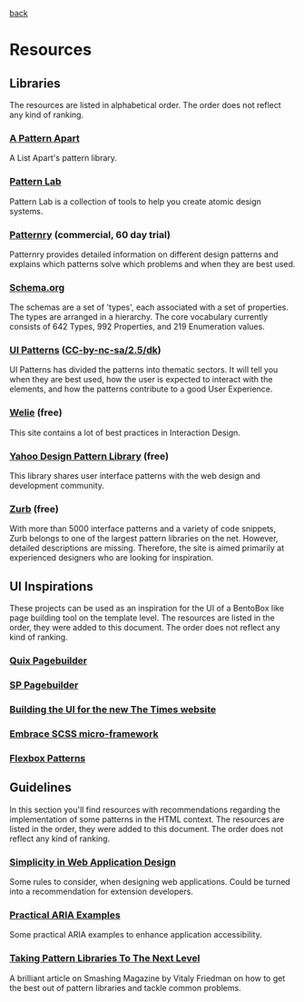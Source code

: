 [back](README.md)
# Resources

## Libraries

The resources are listed in alphabetical order.
The order does not reflect any kind of ranking.

### [A Pattern Apart](http://patterns.alistapart.com/)

A List Apart's pattern library.

### [Pattern Lab](http://patternlab.io/)

Pattern Lab is a collection of tools to help you create atomic design systems.

### [Patternry](http://patternry.com/patterns/) (commercial, 60 day trial)

Patternry provides detailed information on different design patterns and explains
which patterns solve which problems and when they are best used.

### [Schema.org](http://schema.org/docs/schemas.html)

The schemas are a set of 'types', each associated with a set of properties. The types are arranged in a hierarchy.
The core vocabulary currently consists of 642 Types, 992 Properties, and 219 Enumeration values.

### [UI Patterns](http://ui-patterns.com/patterns) ([CC-by-nc-sa/2.5/dk](http://creativecommons.org/licenses/by-nc-sa/2.5/dk/))

UI Patterns has divided the patterns into thematic sectors.
It will tell you when they are best used, how the user is expected to
interact with the elements, and how the patterns contribute to a good
User Experience.

### [Welie](http://www.welie.com/patterns/) (free)

This site contains a lot of best practices in Interaction Design.

### [Yahoo Design Pattern Library](https://developer.yahoo.com/ypatterns/) (free)

This library shares user interface patterns with the web design and development community. 

### [Zurb](http://zurb.com/building-blocks) (free)

With more than 5000 interface patterns and a variety of code snippets,
Zurb belongs to one of the largest pattern libraries on the net.
However, detailed descriptions are missing.
Therefore, the site is aimed primarily at experienced designers who are looking for inspiration.

## UI Inspirations

These projects can be used as an inspiration for the UI of a BentoBox like page building tool on the template level.
The resources are listed in the order, they were added to this document.
The order does not reflect any kind of ranking.

### [Quix Pagebuilder](https://www.themexpert.com/quix-pagebuilder)

### [SP Pagebuilder](https://www.joomshaper.com/page-builder)

### [Building the UI for the new The Times website](https://medium.com/swlh/building-the-ui-for-the-new-the-times-website-26dc4e6569e)

### [Embrace SCSS micro-framework](http://nternetinspired.github.io/embrace/)

### [Flexbox Patterns](http://www.flexboxpatterns.com/home)

## Guidelines

In this section you'll find resources with recommendations regarding the implementation of some patterns in the HTML context. 
The resources are listed in the order, they were added to this document.
The order does not reflect any kind of ranking.

### [Simplicity in Web Application Design](http://de.slideshare.net/UXPA/simplicity-in-web-application-design)

Some rules to consider, when designing web applications.
Could be turned into a recommendation for extension developers.

### [Practical ARIA Examples](http://heydonworks.com/practical_aria_examples/)

Some practical ARIA examples to enhance application accessibility.

### [Taking Pattern Libraries To The Next Level](https://www.smashingmagazine.com/taking-pattern-libraries-next-level/)

A brilliant article on Smashing Magazine by Vitaly Friedman on how to get the best out of pattern libraries and tackle common problems.
